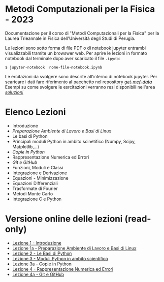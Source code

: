 # Metodi Computazionali per la Fisica - 2023

Documentazione per il corso di "Metodi Computazionali per la Fisica"
per la Laurea Trieannale in Fisica dell'Università degli Studi di Perugia.

Le lezioni sono sotto forma di file PDF o di notebook jupyter entrambi visualizzabili tramite un browswer web.
Per aprire le lezioni in formato notebook dal terminale dopo aver scaricato il file `.ipynb`:

    $ jupyter-notebook  nome-file-notebook.ipynb

    

Le ercitazioni da svolgere sono descrite all'interno di notebook jupyter.
Per scaricare i dati fare riferimento al pacchetto nel repository [*get-mcf-data*](https://github.com/s-germani/get-mcf-data)
Esempi su come svolgere le esrcitazioni verranno resi disponibili nell'area [*soluzioni*](https://github.com/s-germani/metodi-computazionali-fisica-2023/tree/main/soluzioni)


Elenco Lezioni
==============
* Introduzione
* *Preparazione Ambiente di Lavoro e Basi di Linux*
* Le basi di Python
* Principali moduli Python in ambito scinetifico (Numpy, Scipy, Matplotlib,...)
* *Copie in Python*
* Rappresentazione Numerica ed Errori
* *Git e GitHub*
* Funzioni, Moduli e Classi
* Integrazione e Derivazione
* Equazioni - Minimizzazione
* Equazioni Differenziali
* Trasformate di Fourier
* Metodi Monte Carlo
* Integrazione C e Python




Versione online delle lezioni (read-only) 
=========================================
* [Lezione 1  - Introduzione](https://github.com/s-germani/metodi-computazionali-fisica-2023/blob/main/slides/L01_MetodiComputazionali_Intro.pdf)
* [Lezione 1a - Preparazione Ambiente di Lavoro e Basi di Linux](https://github.com/s-germani/metodi-computazionali-fisica-2023/blob/main/slides/L01a_Terminale_Linux.pdf)
* [Lezione 2  - Le Basi di Python](notebooks/L02_BasiPython.ipynb)
* [Lezione 3  - Moduli Python in ambito scientifico](notebooks/L03_NumpyScipyMatplotlib.ipynb)
* [Lezione 3a - Copie in Python](notebooks/L03a_PythonCopy.ipynb)
* [Lezione 4  - Rappresentazione Numerica ed Errori](notebooks/L04_Rappresentazioni_ed_Errori_Numerici.ipynb)
* [Lezione 4a - Git e GitHub](notebooks/L04a_Github.ipynb)


